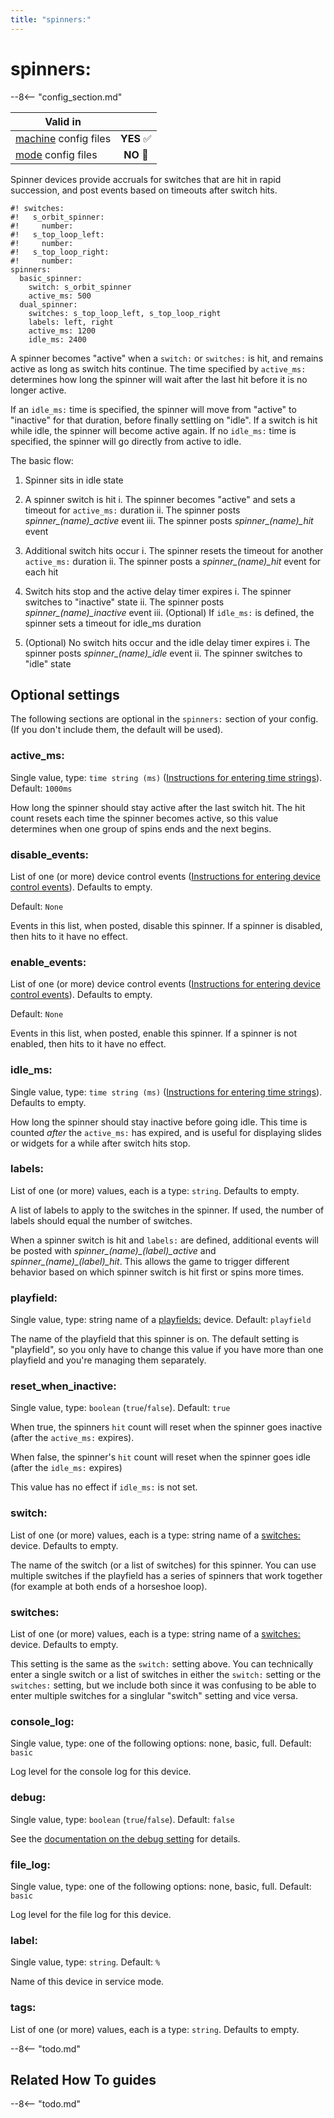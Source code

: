 ```yaml
---
title: "spinners:"
---
```


# spinners:


--8<-- "config_section.md"

| Valid in | |
|-----|:----:|
|[machine](instructions/machine_config.md) config files |**YES** :white_check_mark:|
|[mode](instructions/mode_config.md) config files|**NO** :no_entry_sign:|

Spinner devices provide accruals for switches that are hit in rapid
succession, and post events based on timeouts after switch hits.

``` mpf-config
#! switches:
#!   s_orbit_spinner:
#!     number:
#!   s_top_loop_left:
#!     number:
#!   s_top_loop_right:
#!     number:
spinners:
  basic_spinner:
    switch: s_orbit_spinner
    active_ms: 500
  dual_spinner:
    switches: s_top_loop_left, s_top_loop_right
    labels: left, right
    active_ms: 1200
    idle_ms: 2400
```

A spinner becomes "active" when a `switch:` or `switches:` is hit, and
remains active as long as switch hits continue. The time specified by
`active_ms:` determines how long the spinner will wait after the last
hit before it is no longer active.

If an `idle_ms:` time is specified, the spinner will move from
"active" to "inactive" for that duration, before finally settling on
"idle". If a switch is hit while idle, the spinner will become active
again. If no `idle_ms:` time is specified, the spinner will go directly
from active to idle.

The basic flow:

1. Spinner sits in idle state

2. A spinner switch is hit
        i.  The spinner becomes "active" and sets a timeout for
            `active_ms:` duration
        ii. The spinner posts *spinner_\(name\)_active* event
        iii. The spinner posts *spinner_\(name\)_hit* event

3. Additional switch hits occur
        i.  The spinner resets the timeout for another `active_ms:`
            duration
        ii. The spinner posts a *spinner_\(name\)_hit* event for
            each hit

4. Switch hits stop and the active delay timer expires
        i.  The spinner switches to "inactive" state
        ii. The spinner posts *spinner_\(name\)_inactive* event
        iii. (Optional) If `idle_ms:` is defined, the spinner sets a
             timeout for idle_ms duration

5. (Optional) No switch hits occur and the idle delay timer expires
        i.  The spinner posts *spinner_\(name\)_idle* event
        ii. The spinner switches to "idle" state

## Optional settings

The following sections are optional in the `spinners:` section of your
config. (If you don't include them, the default will be used).

### active_ms:

Single value, type: `time string (ms)`
([Instructions for entering time strings](instructions/time_strings.md)). Default: `1000ms`

How long the spinner should stay active after the last switch hit. The
hit count resets each time the spinner becomes active, so this value
determines when one group of spins ends and the next begins.

### disable_events:

List of one (or more) device control events
([Instructions for entering device control events](instructions/device_control_events.md)). Defaults to empty.

Default: `None`

Events in this list, when posted, disable this spinner. If a spinner is
disabled, then hits to it have no effect.

### enable_events:

List of one (or more) device control events
([Instructions for entering device control events](instructions/device_control_events.md)). Defaults to empty.

Default: `None`

Events in this list, when posted, enable this spinner. If a spinner is
not enabled, then hits to it have no effect.

### idle_ms:

Single value, type: `time string (ms)`
([Instructions for entering time strings](instructions/time_strings.md)). Defaults to empty.

How long the spinner should stay inactive before going idle. This time
is counted *after* the `active_ms:` has expired, and is useful for
displaying slides or widgets for a while after switch hits stop.

### labels:

List of one (or more) values, each is a type: `string`. Defaults to
empty.

A list of labels to apply to the switches in the spinner. If used, the
number of labels should equal the number of switches.

When a spinner switch is hit and `labels:` are defined, additional
events will be posted with *spinner_\(name\)_\(label\)_active* and
*spinner_\(name\)_\(label\)_hit*. This allows the game to trigger
different behavior based on which spinner switch is hit first or spins
more times.

### playfield:

Single value, type: string name of a
[playfields:](playfields.md) device. Default:
`playfield`

The name of the playfield that this spinner is on. The default setting
is "playfield", so you only have to change this value if you have more
than one playfield and you're managing them separately.

### reset_when_inactive:

Single value, type: `boolean` (`true`/`false`). Default: `true`

When true, the spinners `hit` count will reset when the spinner goes
inactive (after the `active_ms:` expires).

When false, the spinner's `hit` count will reset when the spinner goes
idle (after the `idle_ms:` expires)

This value has no effect if `idle_ms:` is not set.

### switch:

List of one (or more) values, each is a type: string name of a
[switches:](switches.md) device. Defaults to
empty.

The name of the switch (or a list of switches) for this spinner. You can
use multiple switches if the playfield has a series of spinners that
work together (for example at both ends of a horseshoe loop).

### switches:

List of one (or more) values, each is a type: string name of a
[switches:](switches.md) device. Defaults to
empty.

This setting is the same as the `switch:` setting above. You can
technically enter a single switch or a list of switches in either the
`switch:` setting or the `switches:` setting, but we include both since
it was confusing to be able to enter multiple switches for a singlular
"switch" setting and vice versa.

### console_log:

Single value, type: one of the following options: none, basic, full.
Default: `basic`

Log level for the console log for this device.

### debug:

Single value, type: `boolean` (`true`/`false`). Default: `false`

See the
[documentation on the debug setting](instructions/debug.md) for details.

### file_log:

Single value, type: one of the following options: none, basic, full.
Default: `basic`

Log level for the file log for this device.

### label:

Single value, type: `string`. Default: `%`

Name of this device in service mode.

### tags:

List of one (or more) values, each is a type: `string`. Defaults to
empty.

--8<-- "todo.md"

## Related How To guides

--8<-- "todo.md"
